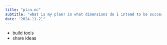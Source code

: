 ```yaml
---
title: "plan.md"
subtitle: "what is my plan? in what dimensions do i intend to be succesful"
date: "2024-11-21"
---
```


- build tools
- share ideas
